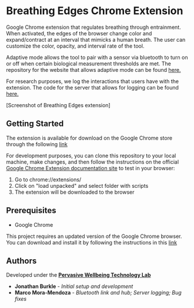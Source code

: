# Breathing Edges Chrome Extension

Google Chrome extension that regulates breathing through entrainment. When activated, the edges of the browser change color and expand/contract at an interval that mimicks a human breath. The user can customize the color, opacity, and interval rate of the tool. 

Adaptive mode allows the tool to pair with a sensor via bluetooth to turn on or off when certain biological measurement thresholds are met. The repository for the website that allows adaptive mode can be found [here.](https://github.com/PervasiveWellbeingTech/Subliminal-ChromeExtension-BTHubWebsite)

For research purposes, we log the interactions that users have with the extension. The code for the server that allows for logging can be found [here.](https://github.com/PervasiveWellbeingTech/Subliminal-ChromeExtension-ServerLogger)

[Screenshot of Breathing Edges extension]

## Getting Started

The extension is available for download on the Google Chrome store through the following [link](https://chrome.google.com/webstore/detail/breathing-edges/bfdgeibniodkfndpedigokbjkffoaboc?fbclid=IwAR2xAAuKU682uMxKVfOiMegXmB47ibh72AprPQ61DGwR8LritvmorKvHkD0)

For development purposes, you can clone this repository to your local machine, make changes, and then follow the instructions on the official [Google Chrome Extension documentation site](https://developer.chrome.com/extensions/getstarted) to test in your browser:
1. Go to chrome://extensions/
2. Click on "load unpacked" and select folder with scripts
3. The extension will be downloaded to the browser

## Prerequisites

- Google Chrome

This project requires an updated version of the Google Chrome browser. You can download and install it by following the instructions in this [link](https://support.google.com/chrome/answer/95346?co=GENIE.Platform%3DDesktop&hl=en)

## Authors

Developed under the [**Pervasive Wellbeing Technology Lab**](http://med.stanford.edu/pervasivewellbeingtech.html)
* **Jonathan Burkle** - *Initial setup and development*
* **Marco Mora-Mendoza** - *Bluetooth link and hub; Server logging; Bug fixes*
